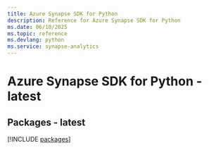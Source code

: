 ```yaml
---
title: Azure Synapse SDK for Python
description: Reference for Azure Synapse SDK for Python
ms.date: 06/10/2025
ms.topic: reference
ms.devlang: python
ms.service: synapse-analytics
---
```

# Azure Synapse SDK for Python - latest
## Packages - latest
[!INCLUDE [packages](synapse-index.md)]